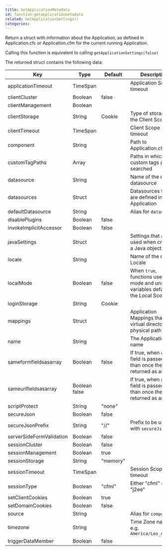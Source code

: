 ```yaml
---
title: GetApplicationMetadata
id: function-getapplicationmetadata
related: GetApplicationSettings()
categories:
---
```


Return a struct with information about the Application, as defined in Application.cfc or Application.cfm for the current running Application.  

Calling this function is equivalent to calling `getApplicationSettings(false)`

The returned struct contains the following data:

| Key | Type | Default | Description |
| --- | --- | --- | --- |
|applicationTimeout| TimeSpan | | Application Scope timeout |
|clientCluster| Boolean | false | |
|clientManagement| Boolean | | |
|clientStorage| String | Cookie | Type of storage for the Client Scope |
|clientTimeout| TimeSpan | | Client Scope timeout |
|component| String | | Path to Application.cfc |
|customTagPaths| Array | | Paths in which custom tags are searched |
|datasource| String | | Name of the default datasource |
|datasources| Struct | | Datasources that are defined in the Application |
|defaultDatasource| String | | Alias for `datasource` |
|disablePlugins| Boolean | false | |
|invokeImplicitAccessor| Boolean | false | |
|javaSettings| Struct | | Settings that are used when creating a Java object |
|locale| String | | Name of the default Locale |
|localMode| Boolean | false | When `true`, functions use local mode and unscoped variables default to the Local Scope |
|loginStorage| String | Cookie | |
|mappings| Struct | | Application Mappings that map virtual directories to physical paths |
|name| String | | The Application's name |
|sameformfieldsasarray| Boolean | false | If true, when a Form field is passed more than once then it is returned as an array |
|sameurlfieldsasarray| Boolean false | | If true, when a URL field is passed more than once then it is returned as an array |
|scriptProtect| String | "none" | |
|secureJson| Boolean | false | |
|secureJsonPrefix| String | "//" | Prefix to be used with `secureJson` |
|serverSideFormValidation| Boolean | false | |
|sessionCluster| Boolean | false | |
|sessionManagement| Boolean | true | |
|sessionStorage| String | "memory" | |
|sessionTimeout| TimeSpan | | Session Scope timeout |
|sessionType| Boolean | "cfml" | Either "cfml" or "j2ee" |
|setClientCookies| Boolean | true | |
|setDomainCookies| Boolean | false | |
|source| String | | Alias for `component` |
|timezone| String | | Time Zone name, e.g. `America/Los_Angeles` |
|triggerDataMember| Boolean | false | |
